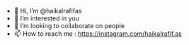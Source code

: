 - 👋 Hi, I’m @haikalrafifas
- 👀 I’m interested in you
- 💞️ I’m looking to collaborate on people
- 📫 How to reach me : https://instagram.com/haikalrafif.as

<!---
haikalrafifas/haikalrafifas is a ✨ special ✨ repository because its `README.md` (this file) appears on your GitHub profile.
You can click the Preview link to take a look at your changes.
--->
